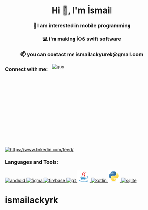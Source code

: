 <h1 align="center">Hi 👋, I'm İsmail </h1>
<h3 align="center">👀 I am interested in mobile programming</h3>
<h3 align="center">💻 I'm making İOS swift software</h3>
<h3 align="center">📫 you can contact me ismailackyurek@gmail.com</h3>

<img align="right" height="270px" alt="guy" width="350" src="https://media.giphy.com/media/QCAaqb7STvc3u/giphy.gif" /> </a>

<h3 align="left">Connect with me:</h3>
<p align="left">
<a href="https://www.linkedin.com/in/ismailacikyurek00/" target="blank"><img align="center" src="https://raw.githubusercontent.com/rahuldkjain/github-profile-readme-generator/master/src/images/icons/Social/linked-in-alt.svg" alt="https://www.linkedin.com/feed/" height="30" width="40" /></a>

</p>

<h3 align="left">Languages and Tools:</h3>
<p align="left"> <a href="https://developer.apple.com" target="_blank" rel="noreferrer"> <img src="https://avatars.githubusercontent.com/u/10639145?s=200&v=4" alt="android" width="40" height="40"/> </a> <a href="https://www.figma.com/" target="_blank" rel="noreferrer"> <img src="https://www.vectorlogo.zone/logos/figma/figma-icon.svg" alt="figma" width="40" height="40"/> </a> <a href="https://firebase.google.com/" target="_blank" rel="noreferrer"> <img src="https://www.vectorlogo.zone/logos/firebase/firebase-icon.svg" alt="firebase" width="40" height="40"/> </a> <a href="https://git-scm.com/" target="_blank" rel="noreferrer"> <img src="https://www.vectorlogo.zone/logos/git-scm/git-scm-icon.svg" alt="git" width="40" height="40"/> </a> <a href="https://www.java.com" target="_blank" rel="noreferrer"> <img src="https://raw.githubusercontent.com/devicons/devicon/master/icons/java/java-original.svg" alt="java" width="40" height="40"/> </a> <a href="https://kotlinlang.org" target="_blank" rel="noreferrer"> <img src="https://www.vectorlogo.zone/logos/kotlinlang/kotlinlang-icon.svg" alt="kotlin" width="40" height="40"/> </a> <a href="https://www.python.org" target="_blank" rel="noreferrer"> <img src="https://raw.githubusercontent.com/devicons/devicon/master/icons/python/python-original.svg" alt="python" width="40" height="40"/> </a> <a href="https://www.sqlite.org/" target="_blank" rel="noreferrer"> <img src="https://www.vectorlogo.zone/logos/sqlite/sqlite-icon.svg" alt="sqlite" width="40" height="40"/> </a> </p>

# ismailackyrk
